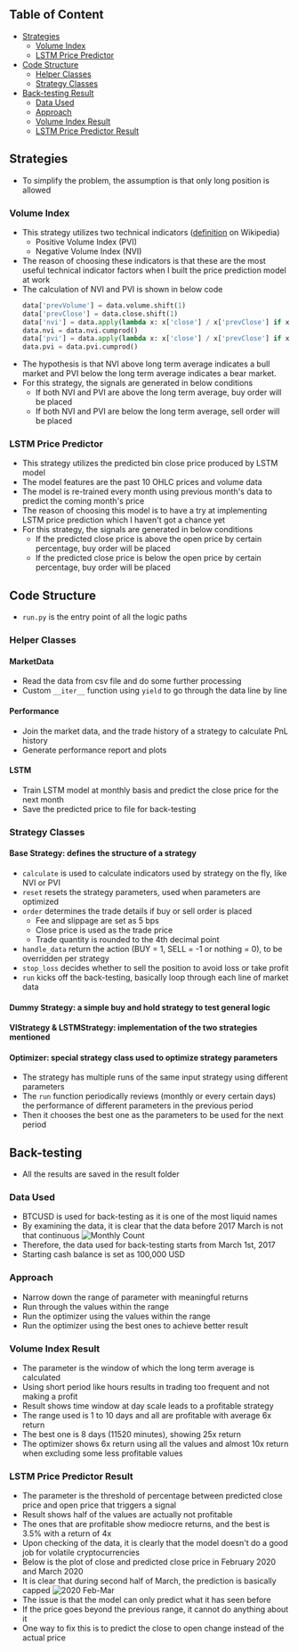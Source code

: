 ## Table of Content
* [Strategies](#strategies)
  * [Volume Index](#volume-index)
  * [LSTM Price Predictor](#lstm-price-predictor)
* [Code Structure](#code-structure)
  * [Helper Classes](#helper-classes)
  * [Strategy Classes](#strategy-classes)
* [Back-testing Result](#back-testing-result)
  * [Data Used](#data-used)
  * [Approach](#approach)
  * [Volume Index Result](#volume-index-result)
  * [LSTM Price Predictor Result](#lstm-price-predictor-result)

## Strategies
- To simplify the problem, the assumption is that only long position is allowed

### Volume Index
- This strategy utilizes two technical indicators ([definition](https://en.wikipedia.org/wiki/Negative_volume_index) on Wikipedia)
  * Positive Volume Index (PVI)
  * Negative Volume Index (NVI)
- The reason of choosing these indicators is that these are the most useful technical indicator factors when I built the price prediction model at work
- The calculation of NVI and PVI is shown in below code
  ```python
  data['prevVolume'] = data.volume.shift(1)
  data['prevClose'] = data.close.shift(1)
  data['nvi'] = data.apply(lambda x: x['close'] / x['prevClose'] if x['volume'] < x['prevVolume'] else 1, axis=1)
  data.nvi = data.nvi.cumprod()
  data['pvi'] = data.apply(lambda x: x['close'] / x['prevClose'] if x['volume'] > x['prevVolume'] else 1, axis=1)
  data.pvi = data.pvi.cumprod()
  ```
- The hypothesis is that NVI above long term average indicates a bull market and PVI below the long term average indicates a bear market.
- For this strategy, the signals are generated in below conditions
  * If both NVI and PVI are above the long term average, buy order will be placed
  * If both NVI and PVI are below the long term average, sell order will be placed

### LSTM Price Predictor
- This strategy utilizes the predicted bin close price produced by LSTM model 
- The model features are the past 10 OHLC prices and volume data
- The model is re-trained every month using previous month's data to predict the coming month's price
- The reason of choosing this model is to have a try at implementing LSTM price prediction which I haven't got a chance yet
- For this strategy, the signals are generated in below conditions
  * If the predicted close price is above the open price by certain percentage, buy order will be placed
  * If the predicted close price is below the open price by certain percentage, buy order will be placed

## Code Structure
- `run.py` is the entry point of all the logic paths
### Helper Classes
#### MarketData
- Read the data from csv file and do some further processing
- Custom `__iter__` function using `yield` to go through the data line by line 
#### Performance
- Join the market data, and the trade history of a strategy to calculate PnL history
- Generate performance report and plots
#### LSTM
- Train LSTM model at monthly basis and predict the close price for the next month
- Save the predicted price to file for back-testing

### Strategy Classes
#### Base Strategy: defines the structure of a strategy
- `calculate` is used to calculate indicators used by strategy on the fly, like NVI or PVI
- `reset` resets the strategy parameters, used when parameters are optimized
- `order` determines the trade details if buy or sell order is placed
    - Fee and slippage are set as 5 bps
    - Close price is used as the trade price
    - Trade quantity is rounded to the 4th decimal point
- `handle_data` return the action (BUY = 1, SELL = -1 or nothing = 0), to be overridden per strategy
- `stop_loss` decides whether to sell the position to avoid loss or take profit
- `run` kicks off the back-testing, basically loop through each line of market data
#### Dummy Strategy: a simple buy and hold strategy to test general logic
#### VIStrategy & LSTMStrategy: implementation of the two strategies mentioned
#### Optimizer: special strategy class used to optimize strategy parameters
- The strategy has multiple runs of the same input strategy using different parameters
- The `run` function periodically reviews (monthly or every certain days) the performance of different parameters in the previous period
- Then it chooses the best one as the parameters to be used for the next period

## Back-testing
- All the results are saved in the result folder

### Data Used
- BTCUSD is used for back-testing as it is one of the most liquid names
- By examining the data, it is clear that the data before 2017 March is not that continuous
  ![Monthly Count](https://raw.github.com/pan-hu-hk/opnvsb/master/image/monthly.count.png)
- Therefore, the data used for back-testing starts from March 1st, 2017
- Starting cash balance is set as 100,000 USD

### Approach
- Narrow down the range of parameter with meaningful returns
- Run through the values within the range
- Run the optimizer using the values within the range 
- Run the optimizer using the best ones to achieve better result

### Volume Index Result
- The parameter is the window of which the long term average is calculated 
- Using short period like hours results in trading too frequent and not making a profit
- Result shows time window at day scale leads to a profitable strategy
- The range used is 1 to 10 days and all are profitable with average 6x return
- The best one is 8 days (11520 minutes), showing 25x return
- The optimizer shows 6x return using all the values and almost 10x return when excluding some less profitable values

### LSTM Price Predictor Result
- The parameter is the threshold of percentage between predicted close price and open price that triggers a signal
- Result shows half of the values are actually not profitable
- The ones that are profitable show mediocre returns, and the best is 3.5% with a return of 4x
- Upon checking of the data, it is clearly that the model doesn't do a good job for volatile cryptocurrencies
- Below is the plot of close and predicted close price in February 2020 and March 2020
- It is clear that during second half of March, the prediction is basically capped
  ![2020 Feb-Mar](https://raw.github.com/pan-hu-hk/opnvsb/master/image/lstm.2022.Feb.Mar.png)
- The issue is that the model can only predict what it has seen before
- If the price goes beyond the previous range, it cannot do anything about it
- One way to fix this is to predict the close to open change instead of the actual price
